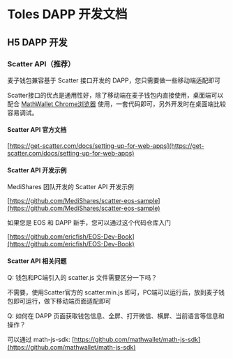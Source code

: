 # Toles DAPP 开发文档

## H5 DAPP 开发

### Scatter API（推荐）

麦子钱包兼容基于 Scatter 接口开发的 DAPP，您只需要做一些移动端适配即可

Scatter接口的优点是通用性好，除了移动端在麦子钱包内直接使用，桌面端可以配合 [MathWallet Chrome浏览器](https://chrome.google.com/webstore/detail/math-wallet/afbcbjpbpfadlkmhmclhkeeodmamcflc) 使用，一套代码即可，另外开发时在桌面端比较容易调试。

#### Scatter API 官方文档

[https://get-scatter.com/docs/setting-up-for-web-apps](https://get-scatter.com/docs/setting-up-for-web-apps)

#### Scatter API 开发示例

MediShares 团队开发的 Scatter API 开发示例

[https://github.com/MediShares/scatter-eos-sample](https://github.com/MediShares/scatter-eos-sample)

如果您是 EOS 和 DAPP 新手，您可以通过这个代码仓库入门

[https://github.com/ericfish/EOS-Dev-Book](https://github.com/ericfish/EOS-Dev-Book)

#### Scatter API 相关问题

Q: 钱包和PC端引入的 scatter.js 文件需要区分一下吗？

不需要，使用Scatter官方的 scatter.min.js 即可，PC端可以运行后，放到麦子钱包即可运行，做下移动端页面适配即可

Q: 如何在 DAPP 页面获取钱包信息、全屏、打开微信、横屏、当前语言等信息和操作？

可以通过 math-js-sdk: [https://github.com/mathwallet/math-js-sdk](https://github.com/mathwallet/math-js-sdk)
